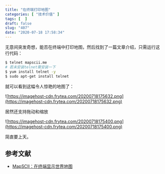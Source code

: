 ```yaml
---
title: "在终端打印地图"
categories: [ "技术价值" ]
tags: [  ]
draft: false
slug: "407"
date: "2020-07-18 17:58:34"
---
```


无意间突发奇想，能否在终端中打印地图，然后找到了一篇文章介绍，只需运行这行代码：

```bash
$ telnet mapscii.me
# 若未安装telnet需安装一下
$ yum install telnet -y
$ sudo apt-get install telnet
```

就可以看到这幅令人惊艳的地图了：

![https://imagehost-cdn.frytea.com/20200718175632.png](https://imagehost-cdn.frytea.com/20200718175632.png)

居然还支持拖动和缩放

![https://imagehost-cdn.frytea.com/20200718175400.png](https://imagehost-cdn.frytea.com/20200718175400.png)

简直要上天。

## 参考文献

- [MapSCII：在终端显示世界地图](https://zhuanlan.zhihu.com/p/33752677)